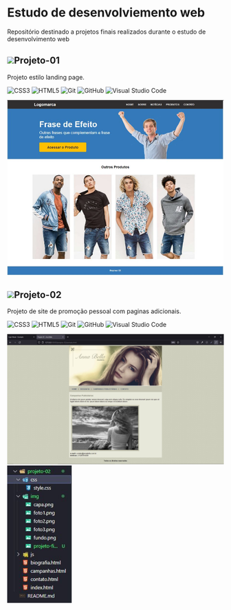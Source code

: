 <h1>Estudo de desenvolviemento web</h1>
Repositório destinado a projetos finais realizados durante o estudo de desenvolvimento web

<h2><img src="https://github.githubassets.com/images/icons/emoji/unicode/1f525.png" width="25px">Projeto-01</h2>
<p>Projeto estilo landing page.</p>

![CSS3](https://img.shields.io/badge/css-%231572B6.svg?style=for-the-badge&logo=css&logoColor=white)
![HTML5](https://img.shields.io/badge/html-%23E34F26.svg?style=for-the-badge&logo=html&logoColor=white)
![Git](https://img.shields.io/badge/git-%23F05033.svg?style=for-the-badge&logo=git&logoColor=white)
![GitHub](https://img.shields.io/badge/github-%23121011.svg?style=for-the-badge&logo=github&logoColor=white)
![Visual Studio Code](https://img.shields.io/badge/Visual%20Studio%20Code-0078d7.svg?style=for-the-badge&logo=visual-studio-code&logoColor=white)

<img src="https://github.com/bulacios/estudos-dev-web/blob/main/projeto-01/img/projeto-final.JPG?raw=true" width="600px">

<h2><img src="https://github.githubassets.com/images/icons/emoji/unicode/1f525.png" width="25px">Projeto-02</h2>
<p>Projeto de site de promoção pessoal com paginas adicionais.</p>

![CSS3](https://img.shields.io/badge/css-%231572B6.svg?style=for-the-badge&logo=css&logoColor=white)
![HTML5](https://img.shields.io/badge/html-%23E34F26.svg?style=for-the-badge&logo=html&logoColor=white)
![Git](https://img.shields.io/badge/git-%23F05033.svg?style=for-the-badge&logo=git&logoColor=white)
![GitHub](https://img.shields.io/badge/github-%23121011.svg?style=for-the-badge&logo=github&logoColor=white)
![Visual Studio Code](https://img.shields.io/badge/Visual%20Studio%20Code-0078d7.svg?style=for-the-badge&logo=visual-studio-code&logoColor=white)

<img src="https://github.com/bulacios/estudos-dev-web/blob/main/projeto-02/img/projeto-final.jpg?raw=true" width="700px"> <img src="https://github.com/bulacios/estudos-dev-web/blob/main/projeto-02/img/estrutura-site.jpg?raw=true" width="150px">
